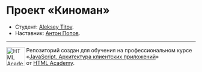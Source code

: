 # Проект «Киноман»

* Студент: [Aleksey Titov](https://up.htmlacademy.ru/ecmascript/15/user/1679727).
* Наставник: [Антон Попов](https://up.htmlacademy.ru/ecmascript/15/user/78239).

---

<a href="https://htmlacademy.ru/intensive/ecmascript"><img align="left" width="50" height="50" title="HTML Academy" src="https://up.htmlacademy.ru/static/img/intensive/ecmascript/logo-for-github.svg"></a>

Репозиторий создан для обучения на профессиональном курсе «[JavaScript. Архитектура клиентских приложений](https://htmlacademy.ru/intensive/ecmascript)» от [HTML Academy](https://htmlacademy.ru).

[check-image]: https://github.com/htmlacademy-ecmascript/1679727-cinemaddict-15/workflows/Project%20check/badge.svg?branch=master
[check-url]: https://github.com/htmlacademy-ecmascript/1679727-cinemaddict-15/actions
